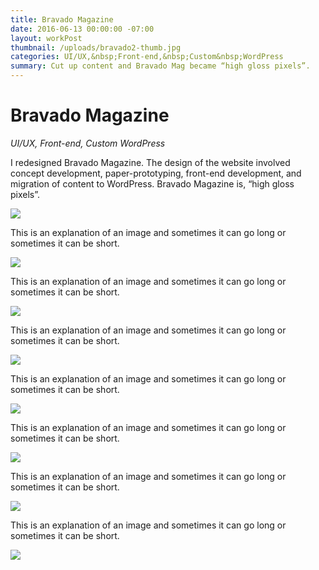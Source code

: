 ```yaml
---
title: Bravado Magazine
date: 2016-06-13 00:00:00 -07:00
layout: workPost
thumbnail: /uploads/bravado2-thumb.jpg
categories: UI/UX,&nbsp;Front-end,&nbsp;Custom&nbsp;WordPress
summary: Cut up content and Bravado Mag became “high gloss pixels”.
---
```


<div class="grid">
    <h1>Bravado Magazine</h1>
    <p><em>UI/UX, Front-end, Custom WordPress</em></p>
</div>

<div class="grid">
    <div class="col-1-3">
    	<p>I redesigned Bravado Magazine. The design of the website involved concept development, paper-prototyping, front-end development, and migration of content to WordPress. Bravado Magazine is, “high gloss pixels”.</p>
	</div>
	<div class="col-2-3">
		<img src="/uploads/bravado1.jpg"/>
	</div>
</div>

<div class="grid">
    <div class="col-1-3">
    	<p>This is an explanation of an image and sometimes it can go long or sometimes it can be short.</p>
	</div>
	<div class="col-2-3">
		<img src="/uploads/bravado2.jpg"/>
	</div>
</div>

<div class="grid">
    <div class="col-1-3">
    	<p>This is an explanation of an image and sometimes it can go long or sometimes it can be short.</p>
	</div>
	<div class="col-2-3">
		<img src="/uploads/bravado3.jpg"/>
	</div>
</div>

<div class="grid">
    <div class="col-1-3">
    	<p>This is an explanation of an image and sometimes it can go long or sometimes it can be short.</p>
	</div>
	<div class="col-2-3">
		<img src="/uploads/brav1-1024x604.jpg"/>
	</div>
</div>

<div class="grid">
    <div class="col-1-3">
    	<p>This is an explanation of an image and sometimes it can go long or sometimes it can be short.</p>
	</div>
	<div class="col-2-3">
		<img src="/uploads/brav3-1024x604.jpg"/>
	</div>
</div>

<div class="grid">
    <div class="col-1-3">
    	<p>This is an explanation of an image and sometimes it can go long or sometimes it can be short.</p>
	</div>
	<div class="col-2-3">
		<img src="/uploads/brav4-1024x604.jpg"/>
	</div>
</div>

<div class="grid">
    <div class="col-1-3">
    	<p>This is an explanation of an image and sometimes it can go long or sometimes it can be short.</p>
	</div>
	<div class="col-2-3">
		<img src="/uploads/bravado-search.jpg"/>
	</div>
</div>

<div class="grid">
    <div class="col-1-3">
    	<p>This is an explanation of an image and sometimes it can go long or sometimes it can be short.</p>
	</div>
	<div class="col-2-3">
		<img src="/uploads/bravado-about.jpg"/>
	</div>
</div>